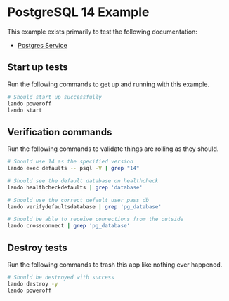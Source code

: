 # PostgreSQL 14 Example

This example exists primarily to test the following documentation:

* [Postgres Service](https://docs.devwithlando.io/tutorials/postgres.html)

## Start up tests

Run the following commands to get up and running with this example.

```bash
# Should start up successfully
lando poweroff
lando start
```

## Verification commands

Run the following commands to validate things are rolling as they should.

```bash
# Should use 14 as the specified version
lando exec defaults -- psql -V | grep "14"

# Should see the default database on healthcheck
lando healthcheckdefaults | grep 'database'

# Should use the correct default user pass db
lando verifydefaultsdatabase | grep 'pg_database'

# Should be able to receive connections from the outside
lando crossconnect | grep 'pg_database'
```

## Destroy tests

Run the following commands to trash this app like nothing ever happened.

```bash
# Should be destroyed with success
lando destroy -y
lando poweroff
```
